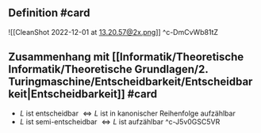 ## Definition #card 
![[CleanShot 2022-12-01 at 13.20.57@2x.png]]
^c-DmCvWb81tZ

## Zusammenhang mit [[Informatik/Theoretische Informatik/Theoretische Grundlagen/2. Turingmaschine/Entscheidbarkeit/Entscheidbarkeit|Entscheidbarkeit]] #card 
- $L$ ist entscheidbar $\Longleftrightarrow L$ ist in kanonischer Reihenfolge aufzählbar
- $L$ ist semi-entscheidbar $\Longleftrightarrow L$ ist aufzählbar
^c-J5v0GSC5VR

